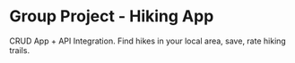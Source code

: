 # Group Project - Hiking App
CRUD App + API Integration. Find hikes in your local area, save, rate hiking trails. 

